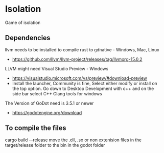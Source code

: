 # Isolation
Game of isolation

## Dependencies

llvm needs to be installed to compile rust to gdnative - Windows, Mac, Linux
- https://github.com/llvm/llvm-project/releases/tag/llvmorg-15.0.2

LLVM might need Visual Studio Preview - Windows
- https://visualstudio.microsoft.com/vs/preview/#download-preview
- Install the launcher, Community is fine, Select either modify or install on the top option.
Go down to Desktop Development with c++ and on the side bar select C++ Clang tools for windows

The Version of GoDot need is 3.5.1 or newer
- https://godotengine.org/download

To compile the files
---------
cargo build --release
move the .dll, .so or non extenision files in the target/release folder to the bin in the godot folder
